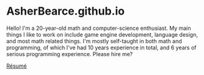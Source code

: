 # AsherBearce.github.io

Hello! I'm a 20-year-old math and computer-science enthusiast. My main things I like to work on include game engine development, language design, and most math related things. I'm mostly self-taught in both math and programming, of which I've had 10 years experience in total, and 6 years of serious programming experience. Please hire me? 

[R&eacute;sum&eacute;](resume.md)
